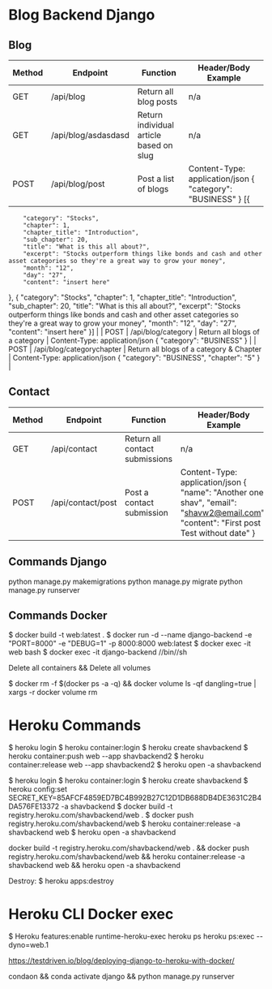 # Blog Backend Django

## Blog

| Method | Endpoint            | Function                                | Header/Body Example                                          |
| ------ | ------------------- | --------------------------------------- | ------------------------------------------------------------ |
| GET    | /api/blog           | Return all blog posts                   | n/a                                                          |
| GET    | /api/blog/asdasdasd | Return individual article based on slug | n/a                                                          |
| POST   | /api/blog/post      | Post a list of blogs                    | Content-Type: application/json { "category": "BUSINESS" } [{ |

        "category": "Stocks",
        "chapter": 1,
        "chapter_title": "Introduction",
        "sub_chapter": 20,
        "title": "What is this all about?",
        "excerpt": "Stocks outperform things like bonds and cash and other asset categories so they're a great way to grow your money",
        "month": "12",
        "day": "27",
        "content": "insert here"

},
{
"category": "Stocks",
"chapter": 1,
"chapter_title": "Introduction",
"sub_chapter": 20,
"title": "What is this all about?",
"excerpt": "Stocks outperform things like bonds and cash and other asset categories so they're a great way to grow your money",
"month": "12",
"day": "27",
"content": "insert here"
}]
|
| POST | /api/blog/category | Return all blogs of a category | Content-Type: application/json { "category": "BUSINESS" } |
| POST | /api/blog/categorychapter | Return all blogs of a category & Chapter | Content-Type: application/json { "category": "BUSINESS", "chapter": "5" } |

## Contact

| Method | Endpoint          | Function                       | Header/Body Example                                                                                                                   |
| ------ | ----------------- | ------------------------------ | ------------------------------------------------------------------------------------------------------------------------------------- |
| GET    | /api/contact      | Return all contact submissions | n/a                                                                                                                                   |
| POST   | /api/contact/post | Post a contact submission      | Content-Type: application/json { "name": "Another one shav", "email": "shavw2@email.com", "content": "First post Test without date" } |

## Commands Django

python manage.py makemigrations
python manage.py migrate
python manage.py runserver

## Commands Docker

$ docker build -t web:latest .
$ docker run -d --name django-backend -e "PORT=8000" -e "DEBUG=1" -p 8000:8000 web:latest
$ docker exec -it web bash
$ docker exec -it django-backend //bin//sh

Delete all containers && Delete all volumes

$ docker rm -f $(docker ps -a -q) && docker volume ls -qf dangling=true | xargs -r docker volume rm

# Heroku Commands

$ heroku login
$ heroku container:login
$ heroku create shavbackend
$ heroku container:push web --app shavbackend2
$ heroku container:release web --app shavbackend2
$ heroku open -a shavbackend

$ heroku login
$ heroku container:login
$ heroku create shavbackend
$ heroku config:set SECRET_KEY=85AFCF4859ED7BC4B992B27C12D1DB688DB4DE3631C2B4DA576FE13372 -a shavbackend
$ docker build -t registry.heroku.com/shavbackend/web .
$ docker push registry.heroku.com/shavbackend/web
$ heroku container:release -a shavbackend web
$ heroku open -a shavbackend

docker build -t registry.heroku.com/shavbackend/web . && docker push registry.heroku.com/shavbackend/web && heroku container:release -a shavbackend web && heroku open -a shavbackend

Destroy:
$ heroku apps:destroy

# Heroku CLI Docker exec

$ Heroku features:enable runtime-heroku-exec
heroku ps
heroku ps:exec --dyno=web.1

https://testdriven.io/blog/deploying-django-to-heroku-with-docker/

condaon && conda activate django && python manage.py runserver
